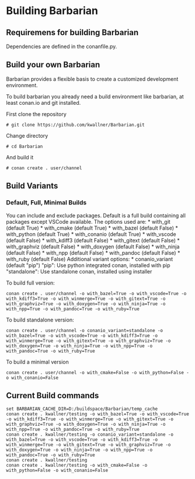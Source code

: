 # Building Barbarian

## Requiremens for building Barbarian

Dependencies are defined in the conanfile.py.

## Build your own Barbarian

Barbarian provides a flexible basis to create a customized development environment.

To build barbarian you already need a build environment like barbarian, at least conan.io and git installed.

First clone the repository
```
# git clone https://github.com/kwallner/Barbarian.git
```

Change directory
```
# cd Barbarian
```

And build it
```
# conan create . user/channel
```

## Build Variants

### Default, Full, Minimal Builds

You can include and exclude packages. Default is a full build containing all packages except VSCode available.
The options used are:
    * with_git (default True)
    * with_cmake (default True)
    * with_bazel (default False)
    * with_python (default True)
    * with_conanio (default True)
    * with_vscode (default False)
    * with_kdiff3 (default False)
    * with_gitext (default False)
    * with_graphviz (default False)
    * with_doxygen (default False)
    * with_ninja (default False)
    * with_npp (default False)
    * with_pandoc (default False)
    * with_ruby (default False)
Additional variant options:
    * conanio_variant (default "pip")
      "pip": Use python integrated conan, installed with pip
      "standalone": Use standalone conan, installed using installer
    
To build full version:
```
conan create . user/channel -o with_bazel=True -o with_vscode=True -o with_kdiff3=True -o with_winmerge=True -o with_gitext=True -o with_graphviz=True -o with_doxygen=True -o with_ninja=True -o with_npp=True -o with_pandoc=True -o with_ruby=True
```

To build standalone version:
```
conan create . user/channel -o conanio_variant=standalone -o with_bazel=True -o with_vscode=True -o with_kdiff3=True -o with_winmerge=True -o with_gitext=True -o with_graphviz=True -o with_doxygen=True -o with_ninja=True -o with_npp=True -o with_pandoc=True -o with_ruby=True
```

To build a minimal version
```
conan create . user/channel -o with_cmake=False -o with_python=False -o with_conanio=False
```

## Current Build commands

```
set BARBARIAN_CACHE_DIR=D:/buildspace/Barbarian/temp_cache
conan create . kwallner/testing -o with_bazel=True -o with_vscode=True -o with_kdiff3=True -o with_winmerge=True -o with_gitext=True -o with_graphviz=True -o with_doxygen=True -o with_ninja=True -o with_npp=True -o with_pandoc=True -o with_ruby=True
conan create . kwallner/testing -o conanio_variant=standalone -o with_bazel=True -o with_vscode=True -o with_kdiff3=True -o with_winmerge=True -o with_gitext=True -o with_graphviz=True -o with_doxygen=True -o with_ninja=True -o with_npp=True -o with_pandoc=True -o with_ruby=True
conan create . kwallner/testing 
conan create . kwallner/testing -o with_cmake=False -o with_python=False -o with_conanio=False
```